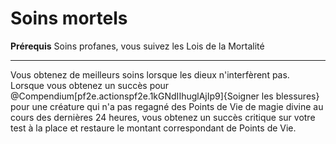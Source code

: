 # Soins mortels

<p><span><strong>Prérequis</strong> Soins profanes, vous suivez les Lois de la Mortalité<br></span></p>
<hr>
<p>Vous obtenez de meilleurs soins lorsque les dieux n'interfèrent pas. Lorsque vous obtenez un succès pour @Compendium[pf2e.actionspf2e.1kGNdIIhuglAjIp9]{Soigner les blessures} pour une créature qui n'a pas regagné des Points de Vie de magie divine au cours des dernières 24 heures, vous obtenez un succès critique sur votre test à la place et restaure le montant correspondant de Points de Vie.&nbsp;</p>